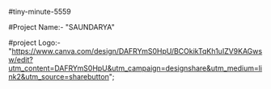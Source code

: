 #tiny-minute-5559

#Project Name:- "SAUNDARYA"

#project Logo:- "https://www.canva.com/design/DAFRYmS0HpU/BCOkikTqKh1uIZV9KAGwsw/edit?utm_content=DAFRYmS0HpU&utm_campaign=designshare&utm_medium=link2&utm_source=sharebutton";
